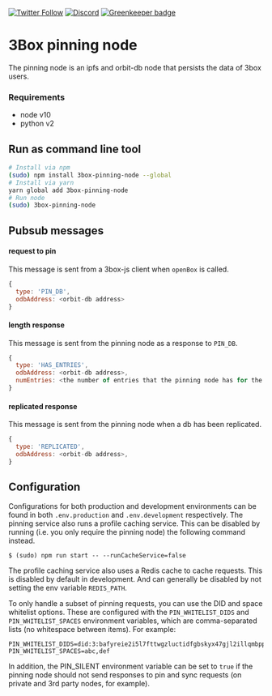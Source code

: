 [![Twitter Follow](https://img.shields.io/twitter/follow/3boxdb.svg?style=for-the-badge&label=Twitter)](https://twitter.com/3boxdb)
[![Discord](https://img.shields.io/discord/484729862368526356.svg?style=for-the-badge)](https://discordapp.com/invite/Z3f3Cxy) [![Greenkeeper badge](https://badges.greenkeeper.io/3box/3box-pinning-node.svg)](https://greenkeeper.io/)

# 3Box pinning node

The pinning node is an ipfs and orbit-db node that persists the data of 3box users.

### Requirements

- node v10
- python v2

## Run as command line tool

```bash
# Install via npm
(sudo) npm install 3box-pinning-node --global
# Install via yarn
yarn global add 3box-pinning-node
# Run node
(sudo) 3box-pinning-node
```

## Pubsub messages

#### request to pin
This message is sent from a 3box-js client when `openBox` is called.
```js
{
  type: 'PIN_DB',
  odbAddress: <orbit-db address>
}
```

#### length response
This message is sent from the pinning node as a response to `PIN_DB`.
```js
{
  type: 'HAS_ENTRIES',
  odbAddress: <orbit-db address>,
  numEntries: <the number of entries that the pinning node has for the given db>
}
```

#### replicated response
This message is sent from the pinning node when a db has been replicated.
```js
{
  type: 'REPLICATED',
  odbAddress: <orbit-db address>,
}
```

## Configuration 

Configurations for both production and development environments can be found in both `.env.production` and `.env.development` respectively. The pinning service also runs a profile caching service. This can be disabled by running (i.e. you only require the pinning node) the following command instead.

    $ (sudo) npm run start -- --runCacheService=false

The profile caching service also uses a Redis cache to cache requests. This is disabled by default in development. And can generally be disabled by not setting the env variable `REDIS_PATH`.

To only handle a subset of pinning requests, you can use the DID and space whitelist options. These are configured with the `PIN_WHITELIST_DIDS` and `PIN_WHITELIST_SPACES` environment variables, which are comma-separated lists (no whitespace between items). For example:
```
PIN_WHITELIST_DIDS=did:3:bafyreie2i5l7fttwgzluctidfgbskyx47gjl2illqmbpp3vh4axacxpkqm,did:3:bafyreigwzej3toirnjur5ur3z3qwefnmrwonhlpok5dapfmgmc2i3sv2je
PIN_WHITELIST_SPACES=abc,def
```

In addition, the PIN_SILENT environment variable can be set to `true` if the pinning node should not send responses to pin and sync requests (on private and 3rd party nodes, for example).